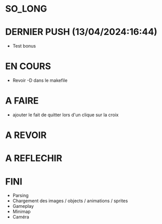 # SO_LONG

# DERNIER PUSH (13/04/2024:16:44)
- Test bonus

# EN COURS
- Revoir -D dans le makefile

# A FAIRE
- ajouter le fait de quitter lors d'un clique sur la croix

# A REVOIR

# A REFLECHIR

# FINI
- Parsing
- Chargement des images / objects / animations / sprites
- Gameplay
- Minimap
- Caméra